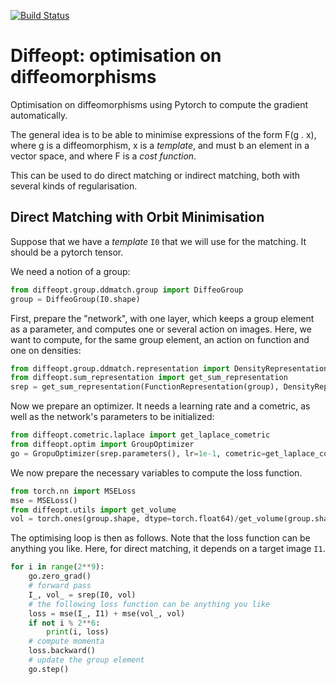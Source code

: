 [![Build Status](https://travis-ci.com/olivierverdier/diffeopt.svg?branch=master)](https://travis-ci.com/olivierverdier/diffeopt)

# Diffeopt: optimisation on diffeomorphisms

Optimisation on diffeomorphisms using Pytorch to compute the gradient automatically.

The general idea is to be able to minimise expressions of the form F(g . x), where g is a diffeomorphism, x is a *template*, and must b an element in a vector space, and where F is a *cost function*.

This can be used to do direct matching or indirect matching, both with several kinds of regularisation.

## Direct Matching with Orbit Minimisation

Suppose that we have a *template* `I0` that we will use for the matching.
It should be a pytorch tensor.

We need a notion of a group:
```python
from diffeopt.group.ddmatch.group import DiffeoGroup
group = DiffeoGroup(I0.shape)
```

First, prepare the "network", with one layer, which keeps a group element as a parameter, and computes one or several action on images.
Here, we want to compute, for the same group element, an action on function and one on densities:
```python
from diffeopt.group.ddmatch.representation import DensityRepresentation, FunctionRepresentation
from diffeopt.sum_representation import get_sum_representation
srep = get_sum_representation(FunctionRepresentation(group), DensityRepresentation(group))
```

Now we prepare an optimizer. It needs a learning rate and a cometric, as well as the network's parameters to be initialized:
```python
from diffeopt.cometric.laplace import get_laplace_cometric
from diffeopt.optim import GroupOptimizer
go = GropuOptimizer(srep.parameters(), lr=1e-1, cometric=get_laplace_cometric(group, s=2))
```

We now prepare the necessary variables to compute the loss function.

```python
from torch.nn import MSELoss
mse = MSELoss()
from diffeopt.utils import get_volume
vol = torch.ones(group.shape, dtype=torch.float64)/get_volume(group.shape)
```

The optimising loop is then as follows.
Note that the loss function can be anything you like.
Here, for direct matching, it depends on a target image `I1`.
```python
for i in range(2**9):
    go.zero_grad()
    # forward pass
    I_, vol_ = srep(I0, vol)
    # the following loss function can be anything you like
    loss = mse(I_, I1) + mse(vol_, vol)
    if not i % 2**6:
        print(i, loss)
    # compute momenta
    loss.backward()
    # update the group element
    go.step()
```
